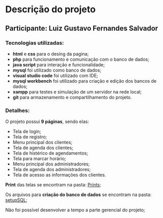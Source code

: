 # Descrição do projeto

## Participante: Luiz Gustavo Fernandes Salvador

### Tecnologias utilizadas: 


- **html** e **css** para o desing da pagina;
- **php** para funcionamento e comunicação com o banco de dados;
- **java script** para interação e funcionalidade;
- **mysql** foi utilizado como banco de dados;
- **visual studio code** foi utilizado com IDE;
- **mysql workbench** foi utilizado para criação e edição dos bancos de dados;
- **xampp** para testes e simulação de um servidor na rede local;
- **git** para armazenamento e compartilhamento do projeto.

### Detalhes:


O projeto possui **9 páginas**, sendo elas:
- Tela de login;
- Tela de registro;
- Menu principal dos clientes;
- Tela de agenda dos clientes;
- Tela de histérico de agendamentos;
- Tela para marcar horário;
- Menu principal dos administradores;
- Tela de agenda dos administradores;
- Tela de acesso as informações dos clientes.

**Print** das telas se encontram na pasta: [Prints](https://github.com/ghostracoon/cabeleleilaleila/tree/master/prints);

Os arquivos para **criação do banco de dados** se encontram na pasta: [setupSQL](https://github.com/ghostracoon/cabeleleilaleila/tree/master/setupSQL);
	
Não foi possível desenvolver a tempo a parte gerencial do projeto;